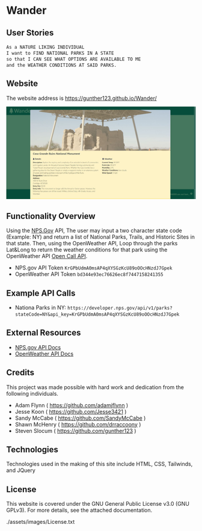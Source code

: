 # Wander

## User Stories
```
As a NATURE LIKING INDIVIDUAL
I want to FIND NATIONAL PARKS IN A STATE
so that I CAN SEE WHAT OPTIONS ARE AVAILABLE TO ME
and the WEATHER CONDITIONS AT SAID PARKS.
```

## Website

The website address is https://gunther123.github.io/Wander/

![alt text](./assets/images/wander.jpg "Wander")

## Functionality Overview

Using the [NPS.Gov](https://www.nps.gov/) API, The user may input a two character state code (Example: NY) and return a list of National Parks, Trails, and Historic Sites in that state. Then, using the OpenWeather API, Loop through the parks Lat&Long to return the weather conditions for that park using the OpenWeather API [Open Call API](https://openweathermap.org/api/one-call-api).

* NPS.gov API Token `KrGPbUdmA0msAP4qXYSGzKcU89oOOcHNzdJ7Gpek`
* OpenWeather API Token `bd344e93ec76626ec8f7447158241355`

## Example API Calls

* Nationa Parks in NY:
   ```https://developer.nps.gov/api/v1/parks?stateCode=NY&api_key=KrGPbUdmA0msAP4qXYSGzKcU89oOOcHNzdJ7Gpek```

## External Resources
* [NPS.gov API Docs](https://www.nps.gov/subjects/developer/api-documentation.htm)
* [OpenWeather API Docs](https://openweathermap.org/api)

## Credits
This project was made possible with hard work and dedication from the following individuals.
 - Adam Flynn ( https://github.com/adamjflynn )
 - Jesse Koon ( https://github.com/Jesse3421 )
 - Sandy McCabe ( https://github.com/SandyMcCabe )
 - Shawn McHenry ( https://github.com/drraccoony )
 - Steven Slocum ( https://github.com/gunther123 )

## Technologies 
Technologies used in the making of this site include HTML, CSS, Tailwinds, and JQuery

## License
This website is covered under the GNU General Public License v3.0 (GNU GPLv3).  For more details, see the attached documentation.  

./assets/images/License.txt